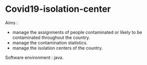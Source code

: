 # Covid19-isolation-center

Aims :
- manage the assignments of people contaminated or likely to be contaminated throughout the country.
- manage the contamination statistics.
- manage the isolation centers of the country.

Software environment :
java.
